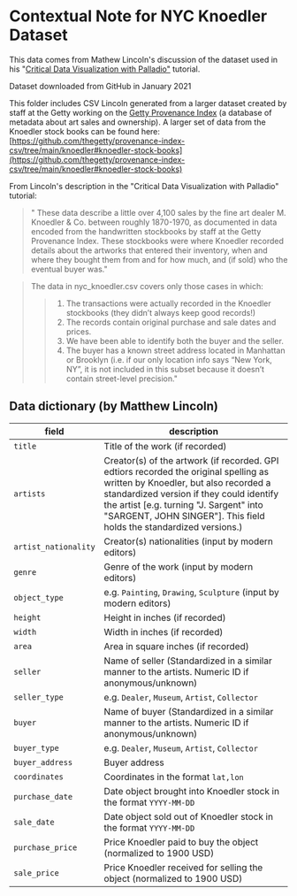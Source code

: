 # Contextual Note for NYC Knoedler Dataset

This data comes from Mathew Lincoln's discussion of the dataset used in his "[Critical Data Visualization with Palladio"](https://matthewlincoln.net/mapping-knoedler-palladio/#introduction-to-the-workshop-data0) tutorial.

Dataset downloaded from GitHub in January 2021

This folder includes CSV Lincoln generated from a larger dataset created by staff at the Getty working on the [Getty Provenance Index](https://www.getty.edu/research/tools/provenance/search.html) (a database of metadata about art sales and ownership). A larger set of data from the Knoedler stock books can be found here: [https://github.com/thegetty/provenance-index-csv/tree/main/knoedler#knoedler-stock-books](https://github.com/thegetty/provenance-index-csv/tree/main/knoedler#knoedler-stock-books)

From Lincoln's description in the "Critical Data Visualization with Palladio" tutorial:

> " These data describe a little over 4,100 sales by the fine art dealer M. Knoedler & Co. between roughly 1870-1970, as documented in data encoded from the handwritten stockbooks by staff at the Getty Provenance Index. These stockbooks were where Knoedler recorded details about the artworks that entered their inventory, when and where they bought them from and for how much, and (if sold) who the eventual buyer was."

> The data in nyc_knoedler.csv covers only those cases in which:
> > 1. The transactions were actually recorded in the Knoedler stockbooks (they didn’t always keep good records!)
> > 2. The records contain original purchase and sale dates and prices.
> > 3. We have been able to identify both the buyer and the seller.
> > 4.  The buyer has a known street address located in Manhattan or Brooklyn (i.e. if our only location info says “New York, NY”, it is not included in this subset because it doesn’t contain street-level precision." 


## Data dictionary (by Matthew Lincoln)


| field                | description                                                                                                                                                                                                                                                                                 |
| -------------------- | ------------------------------------------------------------------------------------------------------------------------------------------------------------------------------------------------------------------------------------------------------------------------------------------- |
| `title`              | Title of the work (if recorded)                                                                                                                                                                                                                                                             |
| `artists`            | Creator(s) of the artwork (if recorded. GPI edtiors recorded the original spelling as written by Knoedler, but also recorded a standardized version if they could identify the artist [e.g. turning "J. Sargent" into "SARGENT, JOHN SINGER"]. This field holds the standardized versions.) |
| `artist_nationality` | Creator(s) nationalities (input by modern editors)                                                                                                                                                                                                                                          |
| `genre`              | Genre of the work (input by modern editors)                                                                                                                                                                                                                                                 |
| `object_type`        | e.g. `Painting`, `Drawing`, `Sculpture` (input by modern editors)                                                                                                                                                                                                                           |
| `height`             | Height in inches (if recorded)                                                                                                                                                                                                                                                              |
| `width`              | Width in inches (if recorded)                                                                                                                                                                                                                                                               |
| `area`               | Area in square inches (if recorded)                                                                                                                                                                                                                                                         |
| `seller`             | Name of seller (Standardized in a similar manner to the artists. Numeric ID if anonymous/unknown)                                                                                                                                                                                           |
| `seller_type`        | e.g. `Dealer`, `Museum`, `Artist`, `Collector`                                                                                                                                                                                                                                              |
| `buyer`              | Name of buyer (Standardized in a similar manner to the artists. Numeric ID if anonymous/unknown)                                                                                                                                                                                            |
| `buyer_type`         | e.g. `Dealer`, `Museum`, `Artist`, `Collector`                                                                                                                                                                                                                                              |
| `buyer_address`      | Buyer address                                                                                                                                                                                                                                                                               |
| `coordinates`        | Coordinates in the format `lat,lon`                                                                                                                                                                                                                                                         |
| `purchase_date`      | Date object brought into Knoedler stock in the format `YYYY-MM-DD`                                                                                                                                                                                                                          |
| `sale_date`          | Date object sold out of Knoedler stock in the format `YYYY-MM-DD`                                                                                                                                                                                                                           |
| `purchase_price`     | Price Knoedler paid to buy the object (normalized to 1900 USD)                                                                                                                                                                                                                              |
| `sale_price`         | Price Knoedler received for selling the object (normalized to 1900 USD)                                                                                                                                                                                                                     |
